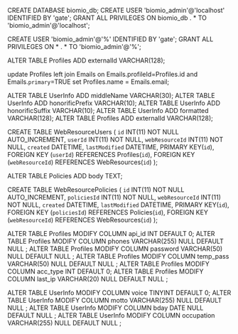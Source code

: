 CREATE DATABASE biomio_db;
CREATE USER 'biomio_admin'@'localhost' IDENTIFIED BY 'gate';
GRANT ALL PRIVILEGES ON biomio_db . * TO 'biomio_admin'@'localhost';

CREATE USER 'biomio_admin'@'%' IDENTIFIED BY 'gate';
GRANT ALL PRIVILEGES ON * . * TO 'biomio_admin'@'%';

ALTER TABLE Profiles ADD externalId VARCHAR(128);

update Profiles
left join Emails on Emails.profileId=Profiles.id and Emails.`primary`=TRUE
set Profiles.name = Emails.email;

ALTER TABLE UserInfo ADD middleName VARCHAR(30);
ALTER TABLE UserInfo ADD honorificPrefix VARCHAR(10);
ALTER TABLE UserInfo ADD honorificSuffix VARCHAR(10);
ALTER TABLE UserInfo ADD formatted VARCHAR(128);
ALTER TABLE Profiles ADD externalId VARCHAR(128);

CREATE TABLE WebResourceUsers (
  `id` INT(11) NOT NULL AUTO_INCREMENT,
  `userId` INT(11) NOT NULL,
  `webResourceId` INT(11) NOT NULL,
  `created` DATETIME,
  `lastModified` DATETIME,
  PRIMARY KEY(`id`),
  FOREIGN KEY (`userId`) REFERENCES Profiles(`id`),
  FOREIGN KEY (`webResourceId`) REFERENCES WebResources(`id`)
);

ALTER TABLE Policies ADD body TEXT;

CREATE TABLE WebResourcePolicies (
  `id` INT(11) NOT NULL AUTO_INCREMENT,
  `policiesId` INT(11) NOT NULL,
  `webResourceId` INT(11) NOT NULL,
  `created` DATETIME,
  `lastModified` DATETIME,
  PRIMARY KEY(`id`),
  FOREIGN KEY (`policiesId`) REFERENCES Policies(`id`),
  FOREIGN KEY (`webResourceId`) REFERENCES WebResources(`id`)
);


ALTER TABLE Profiles MODIFY COLUMN api_id INT DEFAULT 0;
ALTER TABLE Profiles MODIFY COLUMN phones VARCHAR(255) NULL DEFAULT NULL ;
ALTER TABLE Profiles MODIFY COLUMN password VARCHAR(50) NULL DEFAULT NULL ;
ALTER TABLE Profiles MODIFY COLUMN temp_pass VARCHAR(50) NULL DEFAULT NULL ;
ALTER TABLE Profiles MODIFY COLUMN acc_type INT DEFAULT 0;
ALTER TABLE Profiles MODIFY COLUMN last_ip VARCHAR(20) NULL DEFAULT NULL ;


ALTER TABLE UserInfo MODIFY COLUMN voice TINYINT DEFAULT 0;
ALTER TABLE UserInfo MODIFY COLUMN motto VARCHAR(255) NULL DEFAULT NULL ;
ALTER TABLE UserInfo MODIFY COLUMN bday DATE NULL DEFAULT NULL ;
ALTER TABLE UserInfo MODIFY COLUMN occupation VARCHAR(255) NULL DEFAULT NULL ;

